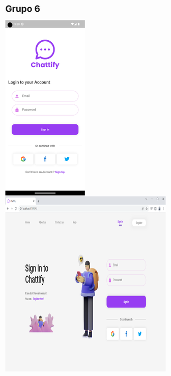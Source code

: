 # Grupo 6
<img src="https://github.com/INGESO-2023-1/grupo_6/blob/main/Screenshots/mobile.png" width="250" height="550" />  <img src="https://github.com/INGESO-2023-1/grupo_6/blob/main/Screenshots/Web.png" width="600" height="550" />

